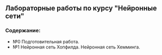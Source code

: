 ## Лабораторные работы по курсу "Нейронные сети" 
### Содержание:  
- №0 Подготовительная работа.
- №1 Нейронная сеть Хопфилда. Нейронная сеть Хемминга. 
